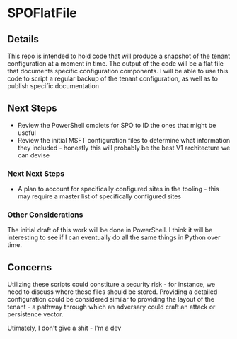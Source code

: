 # SPOFlatFile
## Details
This repo is intended to hold code that will produce a snapshot of the tenant configuration at a moment in time. The output of the code will be a flat file that documents specific configuration components. I will be able to use this code to  script a regular backup of the tenant configuration, as well as to publish specific documentation

## Next Steps
- Review the PowerShell cmdlets for SPO to ID the ones that might be useful
- Review the initial MSFT configuration files to determine what information they included - honestly this will probably be the best V1 architecture we can devise

### Next Next Steps
- A plan to account for specifically configured sites in the tooling - this may require a master list of specifically configured sites 

### Other Considerations
The initial draft of this work will be done in PowerShell. I think it will be interesting to see if I can eventually do all the same things in Python over time. 

## Concerns
Utilizing these scripts could constiture a security risk - for instance, we need to discuss where these files should be stored. Providing a detailed configuration could be considered similar to providing the layout of the tenant - a pathway through which an adversary could craft an attack or persistence vector.

Utimately, I don't give a shit - I'm a dev

